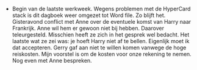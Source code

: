 - Begin van de laatste werkweek. Wegens problemen met de HyperCard stack is dit dagboek weer omgezet tot Word file. Zo blijft het. Gisteravond conflict met Anne over de eventuele komst van Harry naar Frankrijk. Anne wil hem er gewoon niet bij hebben. Daarover teleurgesteld. Misschien heeft ze zich in het gesprek wel bedacht. Het laatste wat ze zei was: je hoeft Harry niet af te bellen. Eigenlijk moet ik dat accepteren. Gerry gaf aan niet te willen komen vanwege de hoge reiskosten. Mijn voorstel is om de kosten voor onze rekening te nemen. Nog even met Anne bespreken.